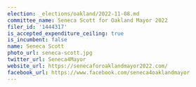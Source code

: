 ```yaml
---
election: _elections/oakland/2022-11-08.md
committee_name: Seneca Scott for Oakland Mayor 2022
filer_id: '1444317'
is_accepted_expenditure_ceiling: true
is_incumbent: false
name: Seneca Scott
photo_url: seneca-scott.jpg
twitter_url: Seneca4Mayor
website_url: https://senecaforoaklandmayor2022.com/
facebook_url: https://www.facebook.com/seneca4oaklandmayor
---
```

